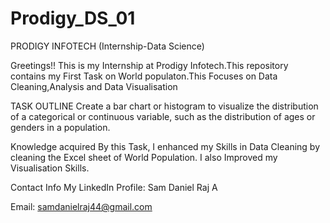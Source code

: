 # Prodigy_DS_01

PRODIGY INFOTECH (Internship-Data Science)

Greetings!! This is my Internship at Prodigy Infotech.This repository contains my First Task on World populaton.This Focuses on Data Cleaning,Analysis and Data Visualisation

TASK OUTLINE
Create a bar chart or histogram to visualize the distribution of a categorical or continuous variable, such as the distribution of ages or genders in a population.

Knowledge acquired
By this Task,
I enhanced my Skills in Data Cleaning by cleaning the Excel sheet of World Population. I also Improved my Visualisation Skills.

Contact Info
My LinkedIn Profile: Sam Daniel Raj A

Email: samdanielraj44@gmail.com
